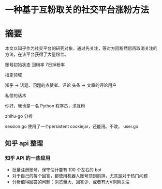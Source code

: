 # 一种基于互粉取关的社交平台涨粉方法

<!--
ID: 38a6dd89-87ec-46c5-b136-b53c5175dcfc
Status: draft
Date: 2018-04-29T10:37:00
Modified: 2020-05-16T11:37:18
wp_id: 376
-->

# 摘要

本文以知乎作为社交平台的研究对象，通过先关注，等对方回粉然后再取消关注的方法，在该平台获得了大量粉丝。

账号初始状态
回粉率
7日掉粉率

指定领域

知乎 -> 话题、问题的点赞者、评论
头条 -> 文章的评论用户

私信的话术

你好，我也是一名 Python 程序员，求互粉


zhihu-go 分析

session.go 使用了一个persistent cookiejar，还能用。不改。
user.go 


## 知乎 api 整理

### 知乎 API 的一些应用

* 批量注册账号，保守估计要有 100 个左右的 bot
* 对于自己的每个回答，都使用机器人账号顶到前排，尤其是对于热门问题
* 分析值得回答的问题：浏览量大、回答少、或者有大V刚刚关注
